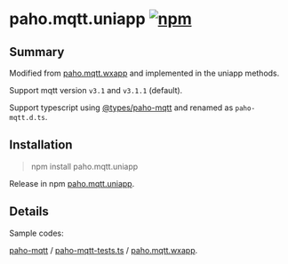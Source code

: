 # paho.mqtt.uniapp [![npm](https://img.shields.io/npm/v/paho.mqtt.uniapp.svg)](https://www.npmjs.com/package/paho.mqtt.uniapp)

## Summary

Modified from [paho.mqtt.wxapp](https://github.com/tennessine/paho.mqtt.wxapp) and implemented in the uniapp methods.

Support mqtt version `v3.1` and `v3.1.1` (default).

Support typescript using [@types/paho-mqtt](https://www.npmjs.com/package/@types/paho-mqtt/v/1.0.10) and renamed as `paho-mqtt.d.ts`.

## Installation

> npm install paho.mqtt.uniapp

Release in npm [paho.mqtt.uniapp]().

## Details

Sample codes:

[paho-mqtt](https://www.npmjs.com/package/paho-mqtt) / [paho-mqtt-tests.ts](https://github.com/DefinitelyTyped/DefinitelyTyped/blob/master/types/paho-mqtt/paho-mqtt-tests.ts) / [paho.mqtt.wxapp](https://github.com/tennessine/paho.mqtt.wxapp/tree/master/sample).

